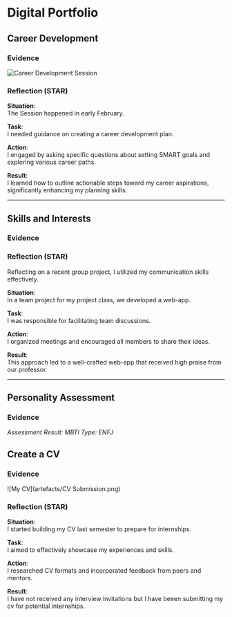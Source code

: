 # Digital Portfolio

## Career Development

### Evidence
![Career Development Session](path/to/screenshot.png)  

### Reflection (STAR)
**Situation**:  
The Session happened in early February.

**Task**:  
I needed guidance on creating a career development plan.

**Action**:  
I engaged by asking specific questions about setting SMART goals and exploring various career paths.

**Result**:  
I learned how to outline actionable steps toward my career aspirations, significantly enhancing my planning skills.

---

## Skills and Interests

### Evidence


### Reflection (STAR)
Reflecting on a recent group project, I utilized my communication skills effectively.

**Situation**:  
In a team project for my project class, we developed a web-app.

**Task**:  
I was responsible for facilitating team discussions.

**Action**:  
I organized meetings and encouraged all members to share their ideas.

**Result**:  
This approach led to a well-crafted web-app that received high praise from our professor.

---

## Personality Assessment

### Evidence
*Assessment Result: MBTI Type: ENFJ*

## Create a CV

### Evidence
![My CV](artefacts/CV Submission.png)

### Reflection (STAR)
**Situation**:  
I started building my CV last semester to prepare for internships.

**Task**:  
I aimed to effectively showcase my experiences and skills.

**Action**:  
I researched CV formats and incorporated feedback from peers and mentors.

**Result**:  
I have not received any interview invitations but I have beeen submitting my cv for potential internships.


